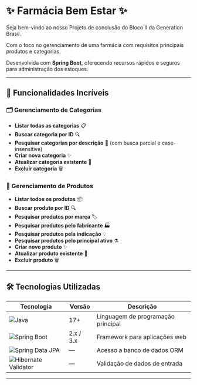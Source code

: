 # ✨ Farmácia Bem Estar ✨

Seja bem-vindo ao nosso Projeto de conclusão do Bloco II da Generation Brasil.

Com o foco no gerenciamento de uma farmácia com requisitos principais produtos e categorias.

Desenvolvida com **Spring Boot**, oferecendo recursos rápidos e seguros para administração dos estoques.

---

## 🚀 Funcionalidades Incríveis

### 🗂️ Gerenciamento de Categorias
- **Listar todas as categorias** 📋
- **Buscar categoria por ID** 🔍
- **Pesquisar categorias por descrição** 📝 (com busca parcial e case-insensitive)
- **Criar nova categoria** ✨
- **Atualizar categoria existente** 🔄
- **Excluir categoria** 🗑️

### 💊 Gerenciamento de Produtos
- **Listar todos os produtos** 📦
- **Buscar produto por ID** 🔍
- **Pesquisar produtos por marca** 🏷️
- **Pesquisar produtos pelo fabricante** 🏭
- **Pesquisar produtos pela indicação** 💡
- **Pesquisar produtos pelo principal ativo** ⚗️
- **Criar novo produto** ✨
- **Atualizar produto existente** 🔄
- **Excluir produto** 🗑️

---

## 🛠️ Tecnologias Utilizadas

| Tecnologia             | Versão     | Descrição                                              |
|------------------------|------------|--------------------------------------------------------|
| ![Java](https://img.shields.io/badge/Java-17-blue) | 17+        | Linguagem de programação principal                     |
| ![Spring Boot](https://img.shields.io/badge/Spring%20Boot-2.x%20/%203.x-brightgreen) | 2.x / 3.x | Framework para aplicações web                          |
| ![Spring Data JPA](https://img.shields.io/badge/Spring%20Data%20JPA-brightyellow) | —          | Acesso a banco de dados ORM                           |
| ![Hibernate Validator](https://img.shields.io/badge/Validator-brightblue) | —          | Validação de dados de entrada                         |

---
